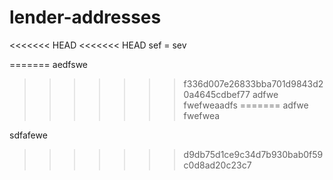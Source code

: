 # lender-addresses

<<<<<<< HEAD
<<<<<<< HEAD
sef = sev

=======
aedfswe

> > > > > > > f336d007e26833bba701d9843d20a4645cdbef77
> > > > > > > adfwe
> > > > > > > fwefweaadfs
=======
adfwe
fwefwea

sdfafewe
>>>>>>> d9db75d1ce9c34d7b930bab0f59c0d8ad20c23c7
